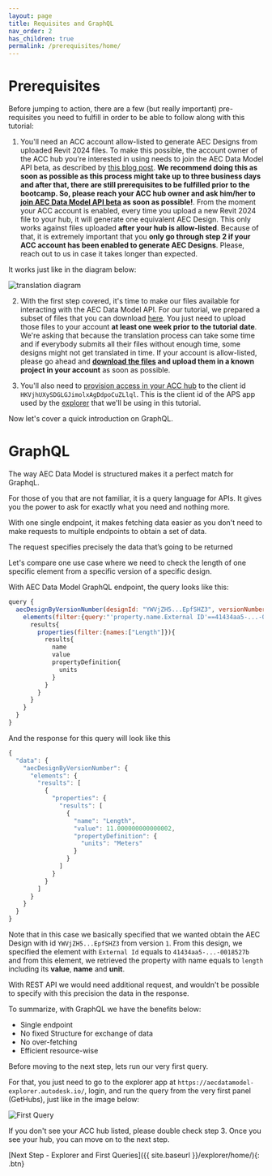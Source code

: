 ```yaml
---
layout: page
title: Requisites and GraphQL
nav_order: 2
has_children: true
permalink: /prerequisites/home/
---
```


# Prerequisites

Before jumping to action, there are a few (but really important) pre-requisites you need to fulfill in order to be able to follow along with this tutorial:

1. You'll need an ACC account allow-listed to generate AEC Designs from uploaded Revit 2024 files. To make this possible, the account owner of the ACC hub you're interested in using needs to join the AEC Data Model API beta, as described by [this blog post](https://aps.autodesk.com/blog/aec-data-model-apis-are-now-public-beta). **We recommend doing this as soon as possible as this process might take up to three business days and after that, there are still prerequisites to be fulfilled prior to the bootcamp. So, please reach your ACC hub owner and ask him/her to [join AEC Data Model API beta](https://feedback.autodesk.com/key/AECDataModelPublicBeta) as soon as possible!**. From the moment your ACC account is enabled, every time you upload a new Revit 2024 file to your hub, it will generate one equivalent AEC Design. This only works against files uploaded **after your hub is allow-listed**. Because of that, it is extremely important that you **only go through step 2 if your ACC account has been enabled to generate AEC Designs**. Please, reach out to us in case it takes longer than expected.

It works just like in the diagram below:

![translation diagram](../../assets/images/translationdiagram.gif)

2. With the first step covered, it's time to make our files available for interacting with the AEC Data Model API. For our tutorial, we prepared a subset of files that you can download [here](). You just need to upload those files to your account **at least one week prior to the tutorial date**. We're asking that because the translation process can take some time and if everybody submits all their files without enough time, some designs might not get translated in time. If your account is allow-listed, please go ahead and **[download the files]() and upload them in a known project in your account** as soon as possible.

3. You'll also need to [provision access in your ACC hub](https://tutorials.autodesk.io/?check_logged_in=1#provision-access-in-other-products) to the client id `HKVjhUXySDGLGJimolxAgDdpoCuZLlql`. This is the client id of the APS app used by the [explorer](https://aecdatamodel-explorer.autodesk.io/) that we'll be using in this tutorial.

Now let's cover a quick introduction on GraphQL.

# GraphQL

The way AEC Data Model is structured makes it a perfect match for GraphqL.

For those of you that are not familiar, it is a query language for APIs.
It gives you the power to ask for exactly what you need and nothing more.

With one single endpoint, it makes fetching data easier as you don't need to make requests to multiple endpoints to obtain a set of data.

The request specifies precisely the data that’s going to be returned

Let's compare one use case where we need to check the length of one specific element from a specific version of a specific design.

With AEC Data Model GraphQL endpoint, the query looks like this:

```js
query {
  aecDesignByVersionNumber(designId: "YWVjZH5...EpfSHZ3", versionNumber:1) {
    elements(filter:{query:"'property.name.External ID'==41434aa5-...-0018527b"}){
      results{
        properties(filter:{names:["Length"]}){
          results{
            name
            value
            propertyDefinition{
              units
            }
          }
        }
      }
    }
  }
}
```

And the response for this query will look like this

```js
{
  "data": {
    "aecDesignByVersionNumber": {
      "elements": {
        "results": [
          {
            "properties": {
              "results": [
                {
                  "name": "Length",
                  "value": 11.000000000000002,
                  "propertyDefinition": {
                    "units": "Meters"
                  }
                }
              ]
            }
          }
        ]
      }
    }
  }
}
```

Note that in this case we basically specified that we wanted obtain the AEC Design with id `YWVjZH5...EpfSHZ3` from version `1`.
From this design, we specified the element with `External Id` equals to `41434aa5-...-0018527b` and from this element, we retrieved the property with name equals to `length` including its **value**, **name** and **unit**.

With REST API we would need additional request, and wouldn't be possible to specify with this precision the data in the response.

To summarize, with GraphQL we have the benefits below:

- Single endpoint
- No fixed Structure for exchange of data
- No over-fetching
- Efficient resource-wise

Before moving to the next step, lets run our very first query.

For that, you just need to go to the explorer app at `https://aecdatamodel-explorer.autodesk.io/`, login, and run the query from the very first panel (GetHubs), just like in the image below:

![First Query](../../assets/images/firstquery.gif)

If you don't see your ACC hub listed, please double check step 3.
Once you see your hub, you can move on to the next step.

[Next Step - Explorer and First Queries]({{ site.baseurl }}/explorer/home/){: .btn}
